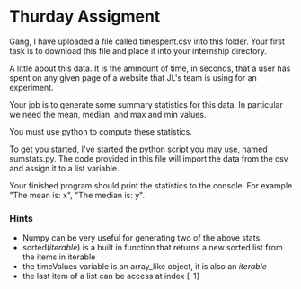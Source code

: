 # Thurday Assigment
Gang, I have uploaded a file called timespent.csv into this folder.  Your first task is to download this file and place it into your internship directory.

A little about this data.  It is the ammount of time, in seconds, that a user has spent on any given page of a website that JL's team is using for an experiment.

Your job is to generate some summary statistics for this data.  In particular we need the mean, median, and max and min values.

You must use python to compute these statistics. 

To get you started, I've started the python script you may use, named sumstats.py.  The code provided in this file will import the data from the csv and assign it to a list variable.

Your finished program should print the statistics to the console.  For example "The mean is: x", "The median is: y".

### Hints
* Numpy can be very useful for generating two of the above stats.
* sorted(*iterable*) is a built in function that returns a new sorted list from the items in iterable
* the timeValues variable is an array_like object, it is also an *iterable*
* the last item of a list can be access at index [-1]
